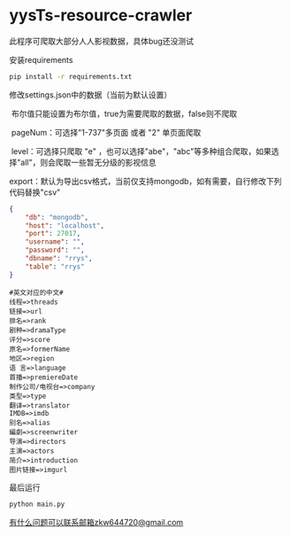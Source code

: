 # yysTs-resource-crawler

此程序可爬取大部分人人影视数据，具体bug还没测试

安装requirements

```bash
pip install -r requirements.txt
```

修改settings.json中的数据（当前为默认设置）

​	布尔值只能设置为布尔值，true为需要爬取的数据，false则不爬取

​	pageNum：可选择"1-737"多页面 或者 "2" 单页面爬取

​	level：可选择只爬取 "e" ，也可以选择"abe"，"abc"等多种组合爬取，如果选择"all"，则会爬取一些暂无分级的影视信息

​	export：默认为导出csv格式，当前仅支持mongodb，如有需要，自行修改下列代码替换"csv"

```json
{
    "db": "mongodb",
    "host": "localhost",
    "port": 27017,
    "username": "",
    "password": "",
    "dbname": "rrys",
    "table": "rrys"
}
```

```
#英文对应的中文#
线程=>threads
链接=>url
排名=>rank
剧种=>dramaType
评分=>score
原名=>formerName
地区=>region
语 言=>language
首播=>premiereDate
制作公司/电视台=>company
类型=>type
翻译=>translator
IMDB=>imdb
别名=>alias
編劇=>screenwriter
导演=>directors
主演=>actors
简介=>introduction
图片链接=>imgurl
```

最后运行

```bash
python main.py
```

有什么问题可以联系邮箱zkw644720@gmail.com
